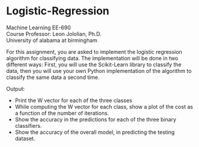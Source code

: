 # Logistic-Regression

Machine Learning EE-690  
Course Professor: Leon Jololian, Ph.D.  
University of alabama at birmingham  
  
For this assignment, you are asked to implement the logistic regression algorithm for classifying data. The implementation will be done in two different ways: First, you will use the Scikit-Learn library to classify the data, then you will use your own Python implementation of the algorithm to classify the same data a second time.  
  
  Output:
-	Print the W vector for each of the three classes
-	While computing the W vector for each class, show a plot of the cost as a function of the number of iterations.
-	Show the accuracy in the predictions for each of the three binary classifiers.
-	Show the accuracy of the overall model, in predicting the testing dataset.


